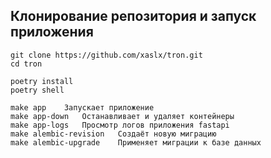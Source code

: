 ## Клонирование репозитория и запуск приложения
```
git clone https://github.com/xaslx/tron.git
cd tron
```

```
poetry install
poetry shell
```


```
make app	Запускает приложение
make app-down	Останавливает и удаляет контейнеры
make app-logs	Просмотр логов приложения fastapi
make alembic-revision	Создаёт новую миграцию
make alembic-upgrade	Применяет миграции к базе данных
```
